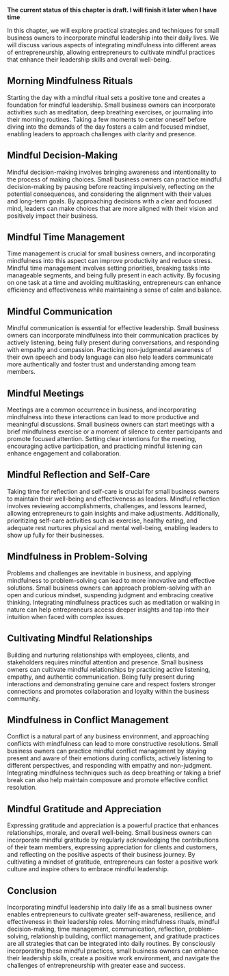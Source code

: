 **The current status of this chapter is draft. I will finish it later when I have time**

In this chapter, we will explore practical strategies and techniques for small business owners to incorporate mindful leadership into their daily lives. We will discuss various aspects of integrating mindfulness into different areas of entrepreneurship, allowing entrepreneurs to cultivate mindful practices that enhance their leadership skills and overall well-being.

Morning Mindfulness Rituals
---------------------------

Starting the day with a mindful ritual sets a positive tone and creates a foundation for mindful leadership. Small business owners can incorporate activities such as meditation, deep breathing exercises, or journaling into their morning routines. Taking a few moments to center oneself before diving into the demands of the day fosters a calm and focused mindset, enabling leaders to approach challenges with clarity and presence.

Mindful Decision-Making
-----------------------

Mindful decision-making involves bringing awareness and intentionality to the process of making choices. Small business owners can practice mindful decision-making by pausing before reacting impulsively, reflecting on the potential consequences, and considering the alignment with their values and long-term goals. By approaching decisions with a clear and focused mind, leaders can make choices that are more aligned with their vision and positively impact their business.

Mindful Time Management
-----------------------

Time management is crucial for small business owners, and incorporating mindfulness into this aspect can improve productivity and reduce stress. Mindful time management involves setting priorities, breaking tasks into manageable segments, and being fully present in each activity. By focusing on one task at a time and avoiding multitasking, entrepreneurs can enhance efficiency and effectiveness while maintaining a sense of calm and balance.

Mindful Communication
---------------------

Mindful communication is essential for effective leadership. Small business owners can incorporate mindfulness into their communication practices by actively listening, being fully present during conversations, and responding with empathy and compassion. Practicing non-judgmental awareness of their own speech and body language can also help leaders communicate more authentically and foster trust and understanding among team members.

Mindful Meetings
----------------

Meetings are a common occurrence in business, and incorporating mindfulness into these interactions can lead to more productive and meaningful discussions. Small business owners can start meetings with a brief mindfulness exercise or a moment of silence to center participants and promote focused attention. Setting clear intentions for the meeting, encouraging active participation, and practicing mindful listening can enhance engagement and collaboration.

Mindful Reflection and Self-Care
--------------------------------

Taking time for reflection and self-care is crucial for small business owners to maintain their well-being and effectiveness as leaders. Mindful reflection involves reviewing accomplishments, challenges, and lessons learned, allowing entrepreneurs to gain insights and make adjustments. Additionally, prioritizing self-care activities such as exercise, healthy eating, and adequate rest nurtures physical and mental well-being, enabling leaders to show up fully for their businesses.

Mindfulness in Problem-Solving
------------------------------

Problems and challenges are inevitable in business, and applying mindfulness to problem-solving can lead to more innovative and effective solutions. Small business owners can approach problem-solving with an open and curious mindset, suspending judgment and embracing creative thinking. Integrating mindfulness practices such as meditation or walking in nature can help entrepreneurs access deeper insights and tap into their intuition when faced with complex issues.

Cultivating Mindful Relationships
---------------------------------

Building and nurturing relationships with employees, clients, and stakeholders requires mindful attention and presence. Small business owners can cultivate mindful relationships by practicing active listening, empathy, and authentic communication. Being fully present during interactions and demonstrating genuine care and respect fosters stronger connections and promotes collaboration and loyalty within the business community.

Mindfulness in Conflict Management
----------------------------------

Conflict is a natural part of any business environment, and approaching conflicts with mindfulness can lead to more constructive resolutions. Small business owners can practice mindful conflict management by staying present and aware of their emotions during conflicts, actively listening to different perspectives, and responding with empathy and non-judgment. Integrating mindfulness techniques such as deep breathing or taking a brief break can also help maintain composure and promote effective conflict resolution.

Mindful Gratitude and Appreciation
----------------------------------

Expressing gratitude and appreciation is a powerful practice that enhances relationships, morale, and overall well-being. Small business owners can incorporate mindful gratitude by regularly acknowledging the contributions of their team members, expressing appreciation for clients and customers, and reflecting on the positive aspects of their business journey. By cultivating a mindset of gratitude, entrepreneurs can foster a positive work culture and inspire others to embrace mindful leadership.

Conclusion
----------

Incorporating mindful leadership into daily life as a small business owner enables entrepreneurs to cultivate greater self-awareness, resilience, and effectiveness in their leadership roles. Morning mindfulness rituals, mindful decision-making, time management, communication, reflection, problem-solving, relationship building, conflict management, and gratitude practices are all strategies that can be integrated into daily routines. By consciously incorporating these mindful practices, small business owners can enhance their leadership skills, create a positive work environment, and navigate the challenges of entrepreneurship with greater ease and success.
